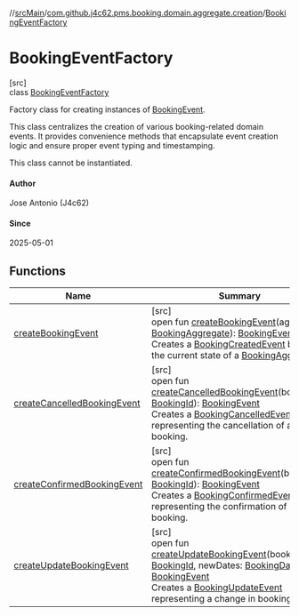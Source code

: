 //[srcMain](../../../index.md)/[com.github.j4c62.pms.booking.domain.aggregate.creation](../index.md)/[BookingEventFactory](index.md)

# BookingEventFactory

[src]\
class [BookingEventFactory](index.md)

Factory class for creating instances
of [BookingEvent](../../com.github.j4c62.pms.booking.domain.aggregate.event/-booking-event/index.md).

This class centralizes the creation of various booking-related domain events. It provides convenience methods that
encapsulate event creation logic and ensure proper event typing and timestamping.

This class cannot be instantiated.

#### Author

Jose Antonio (J4c62)

#### Since

2025-05-01

## Functions

| Name                                                             | Summary                                                                                                                                                                                                                                                                                                                                                                                                                                                                                                                                                            |
|------------------------------------------------------------------|--------------------------------------------------------------------------------------------------------------------------------------------------------------------------------------------------------------------------------------------------------------------------------------------------------------------------------------------------------------------------------------------------------------------------------------------------------------------------------------------------------------------------------------------------------------------|
| [createBookingEvent](create-booking-event.md)                    | [src]<br>open fun [createBookingEvent](create-booking-event.md)(aggregate: [BookingAggregate](../../com.github.j4c62.pms.booking.domain.aggregate/-booking-aggregate/index.md)): [BookingEvent](../../com.github.j4c62.pms.booking.domain.aggregate.event/-booking-event/index.md)<br>Creates a [BookingCreatedEvent](../../com.github.j4c62.pms.booking.domain.aggregate.event/-booking-created-event/index.md) based on the current state of a [BookingAggregate](../../com.github.j4c62.pms.booking.domain.aggregate/-booking-aggregate/index.md).              |
| [createCancelledBookingEvent](create-cancelled-booking-event.md) | [src]<br>open fun [createCancelledBookingEvent](create-cancelled-booking-event.md)(bookingId: [BookingId](../../com.github.j4c62.pms.booking.domain.aggregate.vo/-booking-id/index.md)): [BookingEvent](../../com.github.j4c62.pms.booking.domain.aggregate.event/-booking-event/index.md)<br>Creates a [BookingCancelledEvent](../../com.github.j4c62.pms.booking.domain.aggregate.event/-booking-cancelled-event/index.md) representing the cancellation of a booking.                                                                                           |
| [createConfirmedBookingEvent](create-confirmed-booking-event.md) | [src]<br>open fun [createConfirmedBookingEvent](create-confirmed-booking-event.md)(bookingId: [BookingId](../../com.github.j4c62.pms.booking.domain.aggregate.vo/-booking-id/index.md)): [BookingEvent](../../com.github.j4c62.pms.booking.domain.aggregate.event/-booking-event/index.md)<br>Creates a [BookingConfirmedEvent](../../com.github.j4c62.pms.booking.domain.aggregate.event/-booking-confirmed-event/index.md) representing the confirmation of a booking.                                                                                           |
| [createUpdateBookingEvent](create-update-booking-event.md)       | [src]<br>open fun [createUpdateBookingEvent](create-update-booking-event.md)(bookingId: [BookingId](../../com.github.j4c62.pms.booking.domain.aggregate.vo/-booking-id/index.md), newDates: [BookingDates](../../com.github.j4c62.pms.booking.domain.aggregate.vo/-booking-dates/index.md)): [BookingEvent](../../com.github.j4c62.pms.booking.domain.aggregate.event/-booking-event/index.md)<br>Creates a [BookingUpdateEvent](../../com.github.j4c62.pms.booking.domain.aggregate.event/-booking-update-event/index.md) representing a change in booking dates. |